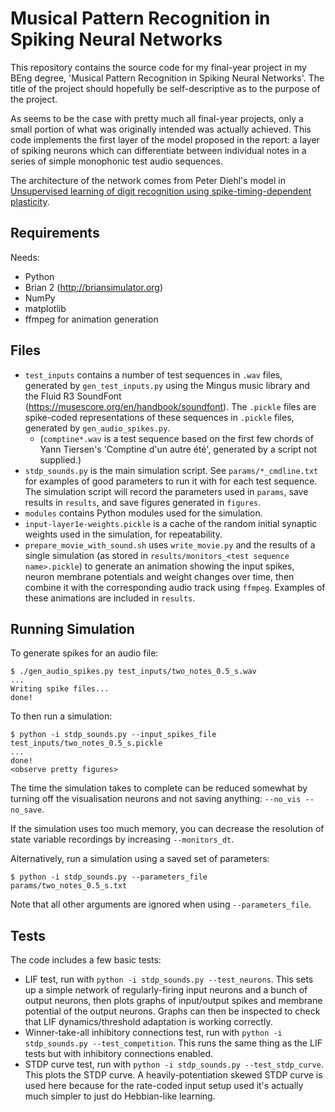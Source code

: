 # Musical Pattern Recognition in Spiking Neural Networks

This repository contains the source code for my final-year project in my BEng
degree, 'Musical Pattern Recognition in Spiking Neural Networks'. The title of
the project should hopefully be self-descriptive as to the purpose of the
project.

As seems to be the case with pretty much all final-year projects, only a small
portion of what was originally intended was actually achieved. This code
implements the first layer of the model proposed in the report: a layer of
spiking neurons which can differentiate between individual notes in a series of
simple monophonic test audio sequences.

The architecture of the network comes from Peter Diehl's model in [Unsupervised
learning of digit recognition using spike-timing-dependent
plasticity](http://dx.doi.org/10.3389/fncom.2015.00099).

## Requirements

Needs:

* Python
* Brian 2 (http://briansimulator.org)
* NumPy
* matplotlib
* ffmpeg for animation generation

## Files

* `test_inputs` contains a number of test sequences in `.wav` files, generated
  by `gen_test_inputs.py` using the Mingus music library and the Fluid R3
  SoundFont (https://musescore.org/en/handbook/soundfont). The `.pickle` files
  are spike-coded representations of these sequences in `.pickle` files,
  generated by `gen_audio_spikes.py`.
  * (`comptine*.wav` is a test sequence based on the first few chords of Yann
    Tiersen's 'Comptine d'un autre été', generated by a script not supplied.)
* `stdp_sounds.py` is the main simulation script. See `params/*_cmdline.txt` for
  examples of good parameters to run it with for each test sequence. The
  simulation script will record the parameters used in `params`, save results in
  `results`, and save figures generated in `figures`.
* `modules` contains Python modules used for the simulation.
* `input-layer1e-weights.pickle` is a cache of the random initial synaptic
  weights used in the simulation, for repeatability.
* `prepare_movie_with_sound.sh` uses `write_movie.py` and the results of a
  single simulation (as stored in `results/monitors_<test sequence
  name>.pickle`) to generate an animation showing the input spikes, neuron
  membrane potentials and weight changes over time, then combine it with the
  corresponding audio track using `ffmpeg`. Examples of these animations are
  included in `results`.

## Running Simulation

To generate spikes for an audio file:
```
$ ./gen_audio_spikes.py test_inputs/two_notes_0.5_s.wav
...
Writing spike files...
done!
```

To then run a simulation:
```
$ python -i stdp_sounds.py --input_spikes_file test_inputs/two_notes_0.5_s.pickle
...
done!
<observe pretty figures>
```

The time the simulation takes to complete can be reduced somewhat by turning off
the visualisation neurons and not saving anything: `--no_vis --no_save`.

If the simulation uses too much memory, you can decrease the resolution of
state variable recordings by increasing `--monitors_dt`.

Alternatively, run a simulation using a saved set of parameters:

```
$ python -i stdp_sounds.py --parameters_file params/two_notes_0.5_s.txt
```

Note that all other arguments are ignored when using `--parameters_file`.

## Tests

The code includes a few basic tests:

* LIF test, run with `python -i stdp_sounds.py --test_neurons`. This sets up a
  simple network of regularly-firing input neurons and a bunch of output
  neurons, then plots graphs of input/output spikes and membrane potential of
  the output neurons. Graphs can then be inspected to check that LIF
  dynamics/threshold adaptation is working correctly.
* Winner-take-all inhibitory connections test, run with `python -i
  stdp_sounds.py --test_competition`. This runs the same thing as the LIF tests
  but with inhibitory connections enabled.
* STDP curve test, run with `python -i stdp_sounds.py --test_stdp_curve`. This
  plots the STDP curve. A heavily-potentiation skewed STDP curve is used here
  because for the rate-coded input setup used it's actually much simpler to just
  do Hebbian-like learning.
